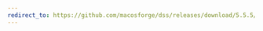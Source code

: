 ```yaml
---
redirect_to: https://github.com/macosforge/dss/releases/download/5.5.5/DarwinStreamingSrvr5.5.5-OSX.dmg
---
```

